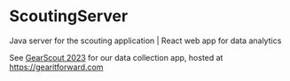 # ScoutingServer
Java server for the scouting application | React web app for data analytics

See [GearScout 2023](https://github.com/Team2338/GearScout2023) for our data collection app, hosted at https://gearitforward.com
